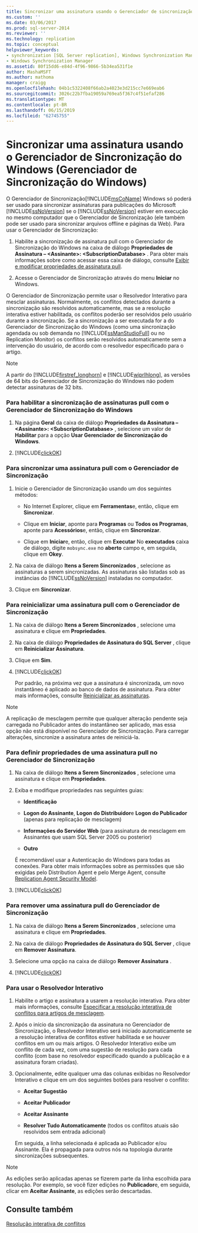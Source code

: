 ```yaml
---
title: Sincronizar uma assinatura usando o Gerenciador de sincronização do Windows (Gerenciador de sincronização do Windows) | Microsoft Docs
ms.custom: ''
ms.date: 03/06/2017
ms.prod: sql-server-2014
ms.reviewer: ''
ms.technology: replication
ms.topic: conceptual
helpviewer_keywords:
- synchronization [SQL Server replication], Windows Synchronization Manager
- Windows Synchronization Manager
ms.assetid: 80f15dd6-e84d-4f96-9866-5b34ea531f1e
author: MashaMSFT
ms.author: mathoma
manager: craigg
ms.openlocfilehash: 04b1c5322408f66ab2a4023e3d215cc7e669eab6
ms.sourcegitcommit: 3026c22b7fba19059a769ea5f367c4f51efaf286
ms.translationtype: MT
ms.contentlocale: pt-BR
ms.lasthandoff: 06/15/2019
ms.locfileid: "62745755"
---
```

# <a name="synchronize-a-subscription-using-windows-synchronization-manager-windows-synchronization-manager"></a>Sincronizar uma assinatura usando o Gerenciador de Sincronização do Windows (Gerenciador de Sincronização do Windows)
  O Gerenciador de Sincronização[!INCLUDE[msCoName](../../includes/msconame-md.md)] Windows só poderá ser usado para sincronizar assinaturas para publicações do Microsoft [!INCLUDE[ssNoVersion](../../includes/ssnoversion-md.md)] se o [!INCLUDE[ssNoVersion](../../includes/ssnoversion-md.md)] estiver em execução no mesmo computador que o Gerenciador de Sincronização (ele também pode ser usado para sincronizar arquivos offline e páginas da Web). Para usar o Gerenciador de Sincronização:  
  
1.  Habilite a sincronização de assinatura pull com o Gerenciador de Sincronização do Windows na caixa de diálogo **Propriedades de Assinatura – \<Assinante>: \<SubscriptionDatabase>** . Para obter mais informações sobre como acessar essa caixa de diálogo, consulte [Exibir e modificar propriedades de assinatura pull](view-and-modify-pull-subscription-properties.md).  
  
2.  Acesse o Gerenciador de Sincronização através do menu **Iniciar** no Windows.  
  
 O Gerenciador de Sincronização permite usar o Resolvedor Interativo para mesclar assinaturas. Normalmente, os conflitos detectados durante a sincronização são resolvidos automaticamente, mas se a resolução interativa estiver habilitada, os conflitos poderão ser resolvidos pelo usuário durante a sincronização. Se a sincronização a ser executada for a do Gerenciador de Sincronização do Windows (como uma sincronização agendada ou sob demanda no [!INCLUDE[ssManStudioFull](../../includes/ssmanstudiofull-md.md)] ou no Replication Monitor) os conflitos serão resolvidos automaticamente sem a intervenção do usuário, de acordo com o resolvedor especificado para o artigo.  
  
> [!NOTE]  
>  A partir do [!INCLUDE[firstref_longhorn](../../includes/firstref-longhorn-md.md)] e [!INCLUDE[wiprlhlong](../../includes/wiprlhlong-md.md)], as versões de 64 bits do Gerenciador de Sincronização do Windows não podem detectar assinaturas de 32 bits.  
  
### <a name="to-enable-the-synchronization-of-pull-subscriptions-with-windows-synchronization-manager"></a>Para habilitar a sincronização de assinaturas pull com o Gerenciador de Sincronização do Windows  
  
1.  Na página **Geral** da caixa de diálogo **Propriedades da Assinatura – \<Assinante>: \<SubscriptionDatabase>** , selecione um valor de **Habilitar** para a opção **Usar Gerenciador de Sincronização do Windows**.  
  
2.  [!INCLUDE[clickOK](../../includes/clickok-md.md)]  
  
### <a name="to-synchronize-a-pull-subscription-with-synchronization-manager"></a>Para sincronizar uma assinatura pull com o Gerenciador de Sincronização  
  
1.  Inicie o Gerenciador de Sincronização usando um dos seguintes métodos:  
  
    -   No Internet Explorer, clique em **Ferramentas**e, então, clique em **Sincronizar**.  
  
    -   Clique em **Iniciar**, aponte para **Programas** ou **Todos os Programas**, aponte para **Acessórios**e, então, clique em **Sincronizar**.  
  
    -   Clique em **Iniciar**e, então, clique em **Executar** No **executados** caixa de diálogo, digite `mobsync.exe` no **aberto** campo e, em seguida, clique em **Okey**.  
  
2.  Na caixa de diálogo **Itens a Serem Sincronizados** , selecione as assinaturas a serem sincronizadas. As assinaturas são listadas sob as instâncias do [!INCLUDE[ssNoVersion](../../includes/ssnoversion-md.md)] instaladas no computador.  
  
3.  Clique em **Sincronizar**.  
  
### <a name="to-reinitialize-a-pull-subscription-with-synchronization-manager"></a>Para reinicializar uma assinatura pull com o Gerenciador de Sincronização  
  
1.  Na caixa de diálogo **Itens a Serem Sincronizados** , selecione uma assinatura e clique em **Propriedades**.  
  
2.  Na caixa de diálogo **Propriedades de Assinatura do SQL Server** , clique em **Reinicializar Assinatura**.  
  
3.  Clique em **Sim**.  
  
4.  [!INCLUDE[clickOK](../../includes/clickok-md.md)]  
  
     Por padrão, na próxima vez que a assinatura é sincronizada, um novo instantâneo é aplicado ao banco de dados de assinatura. Para obter mais informações, consulte [Reinicializar as assinaturas](reinitialize-subscriptions.md).  
  
> [!NOTE]  
>  A replicação de mesclagem permite que qualquer alteração pendente seja carregada no Publicador antes do instantâneo ser aplicado, mas essa opção não está disponível no Gerenciador de Sincronização. Para carregar alterações, sincronize a assinatura antes de reiniciá-la.  
  
### <a name="to-set-properties-for-a-pull-subscription-in-synchronization-manager"></a>Para definir propriedades de uma assinatura pull no Gerenciador de Sincronização  
  
1.  Na caixa de diálogo **Itens a Serem Sincronizados** , selecione uma assinatura e clique em **Propriedades**.  
  
2.  Exiba e modifique propriedades nas seguintes guias:  
  
    -   **Identificação**  
  
    -   **Logon do Assinante**, **Logon do Distribuidor**e **Logon do Publicador** (apenas para replicação de mesclagem)  
  
    -   **Informações do Servidor Web** (para assinatura de mesclagem em Assinantes que usam SQL Server 2005 ou posterior)  
  
    -   **Outro**  
  
     É recomendável usar a Autenticação do Windows para todas as conexões. Para obter mais informações sobre as permissões que são exigidas pelo Distribution Agent e pelo Merge Agent, consulte [Replication Agent Security Model](security/replication-agent-security-model.md).  
  
3.  [!INCLUDE[clickOK](../../includes/clickok-md.md)]  
  
### <a name="to-remove-a-pull-subscription-from-synchronization-manager"></a>Para remover uma assinatura pull do Gerenciador de Sincronização  
  
1.  Na caixa de diálogo **Itens a Serem Sincronizados** , selecione uma assinatura e clique em **Propriedades**.  
  
2.  Na caixa de diálogo **Propriedades de Assinatura do SQL Server** , clique em **Remover Assinatura**.  
  
3.  Selecione uma opção na caixa de diálogo **Remover Assinatura** .  
  
4.  [!INCLUDE[clickOK](../../includes/clickok-md.md)]  
  
### <a name="to-use-the-interactive-resolver"></a>Para usar o Resolvedor Interativo  
  
1.  Habilite o artigo e assinatura a usarem a resolução interativa. Para obter mais informações, consulte [Especificar a resolução interativa de conflitos para artigos de mesclagem](../../relational-databases/replication/publish/specify-merge-replication-properties.md#interactive-conflict-resolution).
  
2.  Após o início da sincronização da assinatura no Gerenciador de Sincronização, o Resolvedor Interativo será iniciado automaticamente se a resolução interativa de conflitos estiver habilitada e se houver conflitos em um ou mais artigos. O Resolvedor Interativo exibe um conflito de cada vez, com uma sugestão de resolução para cada conflito (com base no resolvedor especificado quando a publicação e a assinatura foram criadas).  
  
3.  Opcionalmente, edite qualquer uma das colunas exibidas no Resolvedor Interativo e clique em um dos seguintes botões para resolver o conflito:  
  
    -   **Aceitar Sugestão**  
  
    -   **Aceitar Publicador**  
  
    -   **Aceitar Assinante**  
  
    -   **Resolver Tudo Automaticamente** (todos os conflitos atuais são resolvidos sem entrada adicional)  
  
     Em seguida, a linha selecionada é aplicada ao Publicador e/ou Assinante. Ela é propagada para outros nós na topologia durante sincronizações subsequentes.  
  
> [!NOTE]  
>  As edições serão aplicadas apenas se fizerem parte da linha escolhida para resolução. Por exemplo, se você fizer edições no **Publicador**e, em seguida, clicar em **Aceitar Assinante**, as edições serão descartadas.  
  
## <a name="see-also"></a>Consulte também  
 [Resolução interativa de conflitos](merge/advanced-merge-replication-conflict-interactive-resolution.md)  
  
